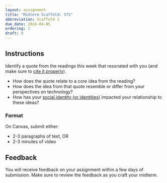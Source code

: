 ```yaml
---
layout: assignment
title: "Midterm Scaffold: STS"
abbreviation: Scaffold 1
due_date: 2024-04-05
ordering: 1
draft: 0
---
```

## Instructions
Identify a quote from the readings this week that resonated with you (and make sure to [cite it properly](https://owl.purdue.edu/owl/research_and_citation/apa_style/apa_formatting_and_style_guide/in_text_citations_the_basics.html)).
- How does the quote relate to a core idea from the reading?
- How does the idea from that quote resemble or differ from your perspectives on technology?
- How has your [social identity (or identities)](https://unitedwaysem.org/wp-content/uploads/2021-21-Day-Equity-Challenge-Social-Identity-Wheel-FINAL.pdf) impacted your relationship to these ideas?

### Format
On Canvas, submit either: 
- 2-3 paragraphs of text, OR 
- 2-3 minutes of video

## Feedback
You will receive feedback on your assignment within a few days of submission. Make sure to review the feedback as you craft your midterm.
